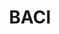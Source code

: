 ---
title: BACI
url: http://www.cepii.fr/CEPII/en/bdd_modele/presentation.asp?id=37
description: BACI provides disaggregated data on bilateral trade flows for more than 5000 products and 200 countries.
---